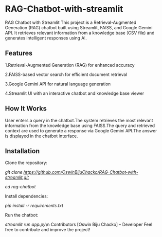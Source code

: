 # RAG-Chatbot-with-streamlit
RAG Chatbot with Streamlit
This project is a Retrieval-Augmented Generation (RAG) chatbot built using Streamlit, FAISS, and Google Gemini API. It retrieves relevant information from a knowledge base (CSV file) and generates intelligent responses using AI.

## Features
1.Retrieval-Augmented Generation (RAG) for enhanced accuracy

2.FAISS-based vector search for efficient document retrieval

3.Google Gemini API for natural language generation

4.Streamlit UI with an interactive chatbot and knowledge base viewer
## How It Works
User enters a query in the chatbot.The system retrieves the most relevant information from the knowledge base using FAISS.The query and retrieved context are used to generate a response via Google Gemini API.The answer is displayed in the chatbot interface.
## Installation
Clone the repository:

*git clone https://github.com/OswinBijuChacko/RAG-Chatbot-with-streamlit.git*

*cd rag-chatbot*

Install dependencies:

*pip install -r requirements.txt*

Run the chatbot:

*streamlit run app.py*\n
Contributors
[Oswin Biju Chacko] – Developer
Feel free to contribute and improve the project! 
